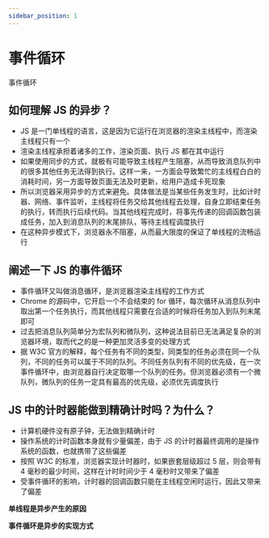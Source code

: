 ```yaml
---
sidebar_position: 1
---
```


# 事件循环

事件循环

## 如何理解 JS 的异步？

- JS 是一门单线程的语言，这是因为它运行在浏览器的渲染主线程中，而渲染主线程只有一个
- 渲染主线程承担着诸多的工作，渲染页面、执行 JS 都在其中运行
- 如果使用同步的方式，就极有可能导致主线程产生阻塞，从而导致消息队列中的很多其他任务无法得到执行。这样一来，一方面会导致繁忙的主线程白白的消耗时间，另一方面导致页面无法及时更新，给用户造成卡死现象
- 所以浏览器采用异步的方式来避免。具体做法是当某些任务发生时，比如计时器、网络、事件监听，主线程将任务交给其他线程去处理，自身立即结束任务的执行，转而执行后续代码。当其他线程完成时，将事先传递的回调函数包装成任务，加入到消息队列的末尾排队，等待主线程调度执行
- 在这种异步模式下，浏览器永不阻塞，从而最大限度的保证了单线程的流畅运行

## 阐述一下 JS 的事件循环

- 事件循环又叫做消息循环，是浏览器渲染主线程的工作方式
- Chrome 的源码中，它开启一个不会结束的 for 循环，每次循环从消息队列中取出第一个任务执行，而其他线程只需要在合适的时候将任务加入到队列末尾即可
- 过去把消息队列简单分为宏队列和微队列，这种说法目前已无法满足复杂的浏览器环境，取而代之的是一种更加灵活多变的处理方式
- 据 W3C 官方的解释，每个任务有不同的类型，同类型的任务必须在同一个队列，不同的任务可以属于不同的队列。不同任务队列有不同的优先级，在一次事件循环中，由浏览器自行决定取哪一个队列的任务。但浏览器必须有一个微队列，微队列的任务一定具有最高的优先级，必须优先调度执行

## JS 中的计时器能做到精确计时吗？为什么？

- 计算机硬件没有原子钟，无法做到精确计时
- 操作系统的计时函数本身就有少量偏差，由于 JS 的计时器最终调用的是操作系统的函数，也就携带了这些偏差
- 按照 W3C 的标准，浏览器实现计时器时，如果嵌套层级超过 5 层，则会带有 4 毫秒的最少时间，这样在计时时间少于 4 毫秒时又带来了偏差
- 受事件循环的影响，计时器的回调函数只能在主线程空闲时运行，因此又带来了偏差

**单线程是异步产生的原因**

**事件循环是异步的实现方式**
